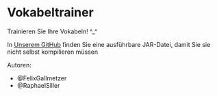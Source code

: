 # Vokabeltrainer
Trainieren Sie Ihre Vokabeln! ^_^

In [Unserem GitHub](https://duckduckgo.com) finden Sie eine ausführbare JAR-Datei, damit Sie sie nicht selbst kompilieren müssen

Autoren:
- @FelixGallmetzer
- @RaphaelSiller
